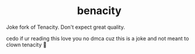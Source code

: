 <div style="text-align:center">
  <h1>benacity</h1>
</div>

Joke fork of Tenacity. Don't expect great quality.

cedo if ur reading this love you no dmca cuz this is a joke and not meant to clown tenacity 🙏
